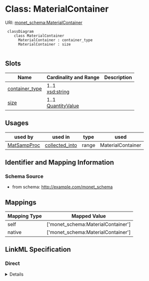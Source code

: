 # Class: MaterialContainer




URI: [monet_schema:MaterialContainer](http://example.com/monet_schema/MaterialContainer)




```mermaid
 classDiagram
    class MaterialContainer
      MaterialContainer : container_type
      MaterialContainer : size
      
```




<!-- no inheritance hierarchy -->


## Slots

| Name | Cardinality and Range  | Description  |
| ---  | ---  | --- |
| [container_type](container_type.md) | 1..1 <br/> [xsd:string](xsd:string)  |   |
| [size](size.md) | 1..1 <br/> [QuantityValue](QuantityValue.md)  |   |


## Usages


| used by | used in | type | used |
| ---  | --- | --- | --- |
| [MatSampProc](MatSampProc.md) | [collected_into](collected_into.md) | range | MaterialContainer |



## Identifier and Mapping Information







### Schema Source


* from schema: http://example.com/monet_schema







## Mappings

| Mapping Type | Mapped Value |
| ---  | ---  |
| self | ['monet_schema:MaterialContainer'] |
| native | ['monet_schema:MaterialContainer'] |


## LinkML Specification

<!-- TODO: investigate https://stackoverflow.com/questions/37606292/how-to-create-tabbed-code-blocks-in-mkdocs-or-sphinx -->

### Direct

<details>
```yaml
name: MaterialContainer
title: Material container
from_schema: http://example.com/monet_schema
rank: 1000
slots:
- container_type
- size

```
</details>

### Induced

<details>
```yaml
name: MaterialContainer
title: Material container
from_schema: http://example.com/monet_schema
rank: 1000
attributes:
  container_type:
    name: container_type
    title: container type
    from_schema: http://example.com/monet_schema
    rank: 1000
    alias: container_type
    owner: MaterialContainer
    domain_of:
    - MaterialContainer
    range: string
    required: true
  size:
    name: size
    title: size
    from_schema: http://example.com/monet_schema
    rank: 1000
    alias: size
    owner: MaterialContainer
    domain_of:
    - MaterialContainer
    range: QuantityValue
    required: true
    inlined_as_list: true

```
</details>